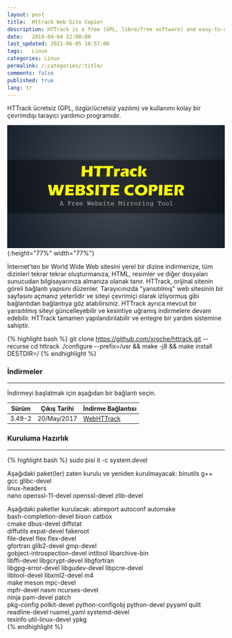 ```yaml
---
layout: post
title:  Httrack Web Site Copier
description: HTTrack is a free (GPL, libre/free software) and easy-to-use offline browser utility.
date:   2019-04-04 12:00:00
last_updated: 2021-06-05 18:57:00
tags:   Linux
categories: Linux
permalink: /:categories/:title/
comments: false
published: true
lang: tr
---
```



HTTrack ücretsiz (GPL, özgür/ücretsiz yazılım) ve kullanımı kolay bir çevrimdışı tarayıcı yardımcı programıdır.

![HTTrack Website Copier](/images/httrack/HTTrack-Website-Copier.jpg "HTTrack Website Copier"){:height="77%" width="77%"}

İnternet'ten bir World Wide Web sitesini yerel bir dizine indirmenize, tüm dizinleri tekrar tekrar oluşturmanıza, HTML, resimler ve diğer dosyaları sunucudan bilgisayarınıza almanıza olanak tanır. HTTrack, orijinal sitenin göreli bağlantı yapısını düzenler. Tarayıcınızda "yansıtılmış" web sitesinin bir sayfasını açmanız yeterlidir ve siteyi çevrimiçi olarak izliyormuş gibi bağlantıdan bağlantıya göz atabilirsiniz. HTTrack ayrıca mevcut bir yansıtılmış siteyi güncelleyebilir ve kesintiye uğramış indirmelere devam edebilir. HTTrack tamamen yapılandırılabilir ve entegre bir yardım sistemine sahiptir. 


{% highlight bash %}
git clone https://github.com/xroche/httrack.git --recurse
cd httrack
./configure --prefix=/usr && make -j8 && make install DESTDIR=/
{% endhighlight %}

### **İndirmeler**

***

İndirmeyi başlatmak için aşağıdan bir bağlantı seçin. 

| Sürüm        | Çıkış Tarihi | İndirme Bağlantısı                                                               |
|--------------|--------------|----------------------------------------------------------------------------------|
| 3.49-2 | 20/May/2017   | [WebHTTrack](https://download.httrack.com/cserv.php3?File=httrack.tar.gz)   |



### **Kuruluma Hazırlık**

***
{% highlight bash %}
sudo pisi it -c system.devel

Aşağıdaki paket(ler) zaten kurulu ve yeniden kurulmayacak:
binutils          g++            gcc         glibc-devel  
linux-headers  
nano
openssl-11-devel  openssl-devel  zlib-devel

Aşağıdaki paketler kurulacak:
abireport                    autoconf          automake        
bash-completion-devel        bison             catbox          
cmake                        dbus-devel        diffstat        
diffutils                    expat-devel       fakeroot        
file-devel                   flex              flex-devel      
gfortran                     glib2-devel       gmp-devel       
gobject-introspection-devel  intltool          libarchive-bin  
libffi-devel                 libgcrypt-devel   libgfortran     
libgpg-error-devel           libgudev-devel    libpcre-devel   
libtool-devel                libxml2-devel     m4              
make                         meson             mpc-devel       
mpfr-devel                   nasm              ncurses-devel   
ninja                        pam-devel         patch           
pkg-config                   polkit-devel      python-configobj
python-devel                 pyyaml            quilt           
readline-devel               ruamel_yaml       systemd-devel   
texinfo                      util-linux-devel  ypkg            
{% endhighlight %}

 
